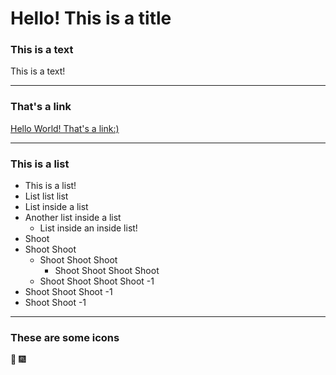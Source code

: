 # Hello! This is a title
### This is a text
This is a text!

---

### That's a link

[Hello World! That's a link:)](Skata.com)

---

### This is a list

- This is a list!
- List list list
 - List inside a list
 - Another list inside a list
   - List inside an inside list!
- Shoot
 - Shoot Shoot
   - Shoot Shoot Shoot
     - Shoot Shoot Shoot Shoot
   - Shoot Shoot Shoot Shoot -1
 - Shoot Shoot Shoot -1
- Shoot Shoot -1

---

### These are some icons

:tada: :fireworks:
